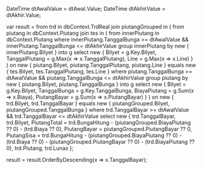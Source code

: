 DateTime dtAwalValue = dtAwal.Value;
DateTime dtAkhirValue = dtAkhir.Value;

var result = from trd in dbContext.TrdReal
             join piutangGrouped in (
                 from piutang in dbContext.Piutang
                 join tes in (
                     from innerPiutang in dbContext.Piutang
                     where innerPiutang.TanggalBunga >= dtAwalValue && innerPiutang.TanggalBunga <= dtAkhirValue
                     group innerPiutang by new { innerPiutang.Bilyet } into g
                     select new { Bilyet = g.Key.Bilyet, TanggalPiutang = g.Max(x => x.TanggalPiutang), Line = g.Max(x => x.Line) }
                 ) on new { piutang.Bilyet, piutang.TanggalPiutang, piutang.Line } equals new { tes.Bilyet, tes.TanggalPiutang, tes.Line }
                 where piutang.TanggalBunga >= dtAwalValue && piutang.TanggalBunga <= dtAkhirValue
                 group piutang by new { piutang.Bilyet, piutang.TanggalBunga } into g
                 select new
                 {
                     Bilyet = g.Key.Bilyet,
                     TanggalBunga = g.Key.TanggalBunga,
                     BiayaPiutang = g.Sum(x => x.Biaya),
                     PiutangBayar = g.Sum(x => x.PiutangBayar)
                 }
             ) on new { trd.Bilyet, trd.TanggalBayar } equals new { piutangGrouped.Bilyet, piutangGrouped.TanggalBunga }
             where trd.TanggalBayar >= dtAwalValue && trd.TanggalBayar <= dtAkhirValue
             select new
             {
                 trd.TanggalBayar,
                 trd.Bilyet,
                 PiutangTotal = trd.BungaHitung - (piutangGrouped.BiayaPiutang ?? 0) - (trd.Biaya ?? 0),
                 PiutangBayar = piutangGrouped.PiutangBayar ?? 0,
                 PiutangSisa = trd.BungaHitung - (piutangGrouped.BiayaPiutang ?? 0) - (trd.Biaya ?? 0) - (piutangGrouped.PiutangBayar ?? 0) - (trd.BiayaPiutang ?? 0),
                 trd.Piutang,
                 trd.Lunas
             };

result = result.OrderByDescending(x => x.TanggalBayar);
